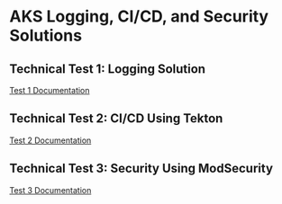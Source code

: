 # AKS Logging, CI/CD, and Security Solutions

## Technical Test 1: Logging Solution
[Test 1 Documentation](./Test1_Logging/README.md)

## Technical Test 2: CI/CD Using Tekton
[Test 2 Documentation](./Test2_CI_CD/README.md)

## Technical Test 3: Security Using ModSecurity
[Test 3 Documentation](./Test3_Security/README.md)
